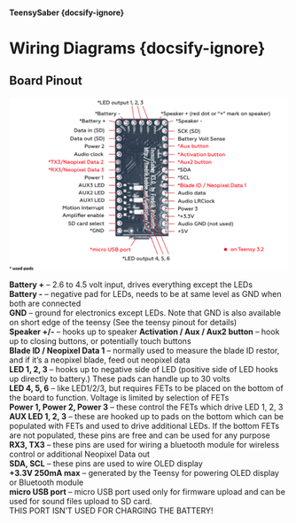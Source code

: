 #### TeensySaber {docsify-ignore}
# Wiring Diagrams {docsify-ignore}

## Board Pinout
![TeensySaber Board Pinout](../_media/teensy-board-pinout.png)

**Battery +** – 2.6 to 4.5 volt input, drives everything except the LEDs  
**Battery -** – negative pad for LEDs, needs to be at same level as GND when both are connected  
**GND** – ground for electronics except LEDs. Note that GND is also available on short edge of the teensy (See the teensy pinout for details)  
**Speaker +/-** – hooks up to speaker
**Activation / Aux / Aux2 button** – hook up to closing buttons, or potentially touch buttons  
**Blade ID / Neopixel Data 1** – normally used to measure the blade ID restor, and if it’s a neopixel blade, feed out neopixel data  
**LED 1, 2, 3** – hooks up to negative side of LED (positive side of LED hooks up directly to battery.) These pads can handle
up to 30 volts  
**LED 4, 5, 6** – like LED1/2/3, but requires FETs to be placed on the bottom of the board to function. Voltage is limited by
selection of FETs  
**Power 1, Power 2, Power 3** – these control the FETs which drive LED 1, 2, 3  
**AUX LED 1, 2, 3** – these are hooked up to pads on the bottom which can be populated with FETs and used to drive additional LEDs. If the bottom FETs are not populated, these pins are free and can be used for any purpose  
**RX3, TX3** – these pins are used for wiring a bluetooth module for wireless control or additional Neopixel Data out  
**SDA, SCL** – these pins are used to wire OLED display  
**+3.3V 250mA max** – generated by the Teensy for powering OLED display or Bluetooth module  
**micro USB port** – micro USB port used only for firmware upload and can be used for sound files upload to SD card.  
THIS PORT ISN’T USED FOR CHARGING THE BATTERY!